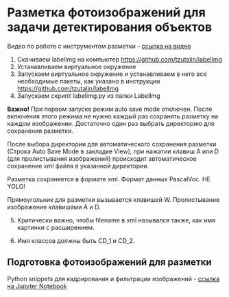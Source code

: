 # Разметка фотоизображений для задачи детектирования объектов

Видео по работе с инструментом разметки - [ссылка на видео](https://drive.google.com/file/d/1iceUnk7Z8349KaOne3nG9c2LGG9HJrkL/view?usp=sharing) 

1. Скачиваем labelimg на компьютер https://github.com/tzutalin/labelImg
2. Устанавливаем виртуальное окружение
3. Запускаем виртуальное окружение и устанавливаем в него все необходимые пакеты, как указано в инструкции https://github.com/tzutalin/labelImg
4. Запускаем скрипт labelimg.py из папки LabelImg

**Важно!** При первом запуске режим auto save mode отключен. После включения этого режима не нужно каждый раз сохранять разметку на каждом изображении. Достаточно один раз выбрать директорию для сохранения разметки. 

После выбора директории для автоматического сохранения разметки (Строка Auto Save Mode в закладке View), при нажатии клавиш A или D (для пролистывания изображений) происходит автоматическое сохранение xml файла в указанной директории.

Разметка сохраняется в формате xml. Формат данных PascalVoc. НE YOLO!

Прямоугольник для разметки вызывается клавишей W. Пролистывание изображение клавишами A и D.

5. Критически важно, чтобы filename в xml назывался также, как имя картинки с расширением.

6. Имя классов должны быть CD_1 и CD_2.


## Подготовка  фотоизображений для разметки

Python snippets для кадрирования и фильтрации изображений - [ссылка на Jupyter Notebook](pipeline.ipynb) 
